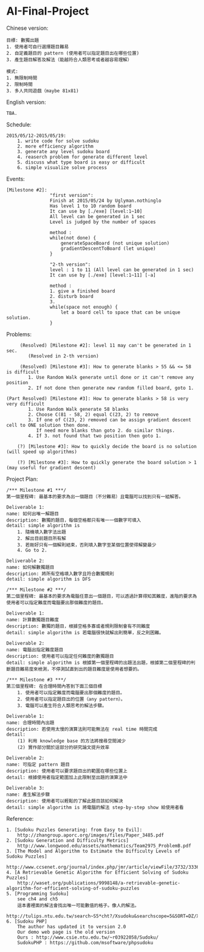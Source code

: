 # AI-Final-Project

Chinese version:

	目標: 數獨出題
	1. 使用者可自行選擇題目難易
	2. 自定義題目的 pattern (使用者可以指定題目出在哪些位置)
	3. 產生題目解答及解法（能越符合人類思考或者越容易理解）

	模式:
	1. 無限制時間
	2. 限制時間
	3. 多人共同遊戲（maybe 81x81)

English version:

	TBA.

Schedule:

	2015/05/12-2015/05/19:
		1. write code for solve sudoku
		2. more efficiency algorithm
		3. generate any level sudoku board
		4. reaserch problem for generate different level
		5. discuss what type board is easy or difficult
		6. simple visualize solve process
	
Events:
	
	[Milestone #2]: 
					"first version":
					Finish at 2015/05/24 by Uglyman.nothinglo
					Has level 1 to 10 random board
					It can use by [./exe] [level:1~10]
					All level can be generated in 1 sec
					Level is judged by the number of spaces
					
					method :
					while(not done) {
						generateSpaceBoard (not unique solution)
						gradientDescentToBoard (let unique)
					}

					"2-th version":
					level : 1 to 11 (All level can be generated in 1 sec)
					It can use by [./exe] [level:1~11] [-a]
					
					method :
					1. give a finished board
					2. disturb board
					3.
					while(space not enough) {
						let a board cell to space that can be unique solution.
					}
Problems:

	     (Resolved) [Milestone #2]: level 11 may can't be generated in 1 sec.
			(Resolved in 2-th version)
			
	     (Resolved) [Milestone #3]: How to generate blanks > 55 && <= 58 is difficult
			1. Use Random Walk generate until done or it can't remove any position
			2. If not done then generate new random filled board, goto 1.
			
	(Part Resolved) [Milestone #3]: How to generate blanks > 58 is very very difficult		
			1. Use Random Walk generate 58 blanks
			2. Choose C(81 - 58, 2) equal C(23, 2) to remove
			3. If one of C(23, 2) removed can be assign gradient descent cell to ONE solution then done.
			   If need more blanks than goto 2. do similar things.
			4. If 3. not found that two position then goto 1.
			
		(?)	[Milestone #3]: How to quickly decide the board is no solution (will speed up algorithms)

		(?)	[Milestone #3]: How to quickly generate the board solution > 1 (may useful for gradient descent)
			
Project Plan:

	/*** Milestone #1 ***/
	第一個里程碑: 最基本的要求為出一個題目（不分難易）且電腦可以找到只有一組解答。
	
	Deliverable 1:
	name: 如何出唯一解題目 
	description: 數獨的題目，每個空格都只有唯一一個數字可填入
	detail: simple algorithm is
		1. 隨機填入數字法出題
		2. 解出目前題目所有解
		3. 若剛好只有一個解則結束，否則填入數字至某個位置使得解變最少
		4. Go to 2.
	
	Deliverable 2:
	name: 如何解數獨題目
	description: 將所有空格填入數字且符合數獨規則
	detail: simple algorithm is DFS
	
	/*** Milestone #2 ***/
	第二個里程碑: 最基本的要求為電腦任意出一個題目，可以透過計算得知其難度，進階的要求為使用者可以指定難度而電腦要出那個難度的題目。

	Deliverable 1:
	name: 計算數獨題目難度 
	description: 數獨的題目，根據空格多寡或者規則限制會有不同難度
	detail: simple algorithm is 若電腦很快就解出則簡單，反之則困難。

	Deliverable 2:
	name: 電腦出指定難度題目
	description: 使用者可以指定任何難度的數獨題目
	detail: simple algorithm is 根據第一個里程碑的出題法出題，根據第二個里程碑的判斷題目難易度來檢測，不停測試直到出的題目難度是使用者想要的。

    /*** Milestone #3 ***/
	第三個里程碑: 在合理時間內答到下面三個目標
		1. 使用者可以指定難度而電腦要出那個難度的題目。
		2. 使用者可以指定題目出的位置（any pattern）。
		3. 電腦可以產生符合人類思考的解法步驟。

	Deliverable 1:
	name: 合理時間內出題
	description: 若使用太慢的演算法則可能無法在 real time 時間完成
	detail:
		(1) 利用 knowledge base 的方法將搜尋空間減少
		(2) 實作部分關於這部分的研究論文提升效率

	Deliverable 2:
	name: 可指定 pattern 題目
	description: 使用者可以要求題目出的範圍在哪些位置上
	detail: 根據使用者指定範圍加上此限制至出題的演算法中

	Deliverable 3:
	name: 產生解法步驟
	description: 使用者可以輕鬆的了解此題目該如何解決
	detail: simple algorithm is 將電腦的解法 step-by-step show 給使用者看

Reference:

	1. [Sudoku Puzzles Generating: from Easy to Evil]:
		http://zhangroup.aporc.org/images/files/Paper_3485.pdf
	2. [Sudoku Generation and Difficulty Metrics]
		http://www.longwood.edu/assets/mathematics/Team2975_ProblemB.pdf
	3. [The Model and Algorithm to Estimate the Difficulty Levels of Sudoku Puzzles]
		http://www.ccsenet.org/journal/index.php/jmr/article/viewFile/3732/3336
	4. [A Retrievable Genetic Algorithm for Efficient Solving of Sudoku Puzzles]
		http://waset.org/publications/9998148/a-retrievable-genetic-algorithm-for-efficient-solving-of-sudoku-puzzles
	5. [Programming Sudoku]
		see ch4 and ch5
		這本書裡面的解法會找出唯一可能數值的格子。像人的解法。
		http://tulips.ntu.edu.tw/search~S5*cht?/Xsudoku&searchscope=5&SORT=DZ/Xsudoku&searchscope=5&SORT=DZ&SUBKEY=sudoku/1%2C15%2C15%2CB/frameset&FF=Xsudoku&searchscope=5&SORT=DZ&3%2C3%2C
    6. [Sudoku PHP]
        The author has updated it to version 2.0
        Our demo web page is the old version
        Ours : http://www.csie.ntu.edu.tw/~r03922058/Sudoku/
        SudokuPHP : https://github.com/msoftware/phpsudoku
